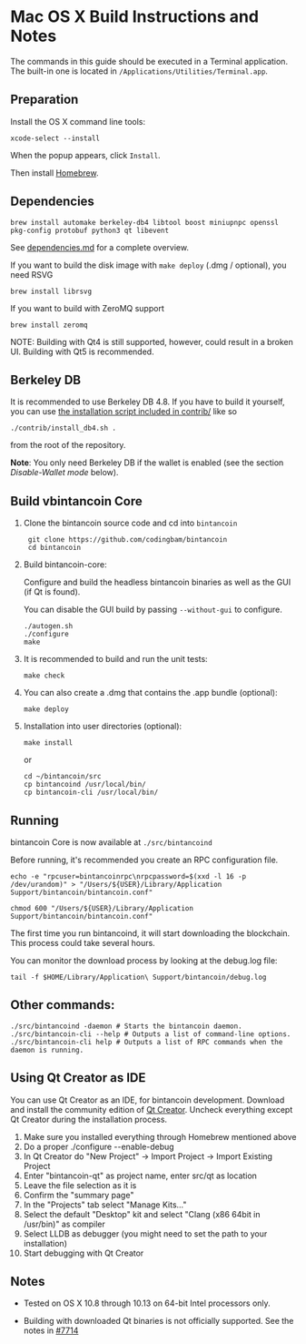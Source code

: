 Mac OS X Build Instructions and Notes
====================================
The commands in this guide should be executed in a Terminal application.
The built-in one is located in `/Applications/Utilities/Terminal.app`.

Preparation
-----------
Install the OS X command line tools:

`xcode-select --install`

When the popup appears, click `Install`.

Then install [Homebrew](https://brew.sh).

Dependencies
----------------------

    brew install automake berkeley-db4 libtool boost miniupnpc openssl pkg-config protobuf python3 qt libevent

See [dependencies.md](dependencies.md) for a complete overview.

If you want to build the disk image with `make deploy` (.dmg / optional), you need RSVG

    brew install librsvg

If you want to build with ZeroMQ support
    
    brew install zeromq

NOTE: Building with Qt4 is still supported, however, could result in a broken UI. Building with Qt5 is recommended.

Berkeley DB
-----------
It is recommended to use Berkeley DB 4.8. If you have to build it yourself,
you can use [the installation script included in contrib/](/contrib/install_db4.sh)
like so

```shell
./contrib/install_db4.sh .
```

from the root of the repository.

**Note**: You only need Berkeley DB if the wallet is enabled (see the section *Disable-Wallet mode* below).

Build vbintancoin Core
------------------------

1. Clone the bintancoin source code and cd into `bintancoin`

        git clone https://github.com/codingbam/bintancoin
        cd bintancoin

2.  Build bintancoin-core:

    Configure and build the headless bintancoin binaries as well as the GUI (if Qt is found).

    You can disable the GUI build by passing `--without-gui` to configure.

        ./autogen.sh
        ./configure
        make

3.  It is recommended to build and run the unit tests:

        make check

4.  You can also create a .dmg that contains the .app bundle (optional):

        make deploy

5.  Installation into user directories (optional):

        make install

    or

        cd ~/bintancoin/src
        cp bintancoind /usr/local/bin/
        cp bintancoin-cli /usr/local/bin/

Running
-------

bintancoin Core is now available at `./src/bintancoind`

Before running, it's recommended you create an RPC configuration file.

    echo -e "rpcuser=bintancoinrpc\nrpcpassword=$(xxd -l 16 -p /dev/urandom)" > "/Users/${USER}/Library/Application Support/bintancoin/bintancoin.conf"

    chmod 600 "/Users/${USER}/Library/Application Support/bintancoin/bintancoin.conf"

The first time you run bintancoind, it will start downloading the blockchain. This process could take several hours.

You can monitor the download process by looking at the debug.log file:

    tail -f $HOME/Library/Application\ Support/bintancoin/debug.log

Other commands:
-------

    ./src/bintancoind -daemon # Starts the bintancoin daemon.
    ./src/bintancoin-cli --help # Outputs a list of command-line options.
    ./src/bintancoin-cli help # Outputs a list of RPC commands when the daemon is running.

Using Qt Creator as IDE
------------------------
You can use Qt Creator as an IDE, for bintancoin development.
Download and install the community edition of [Qt Creator](https://www.qt.io/download/).
Uncheck everything except Qt Creator during the installation process.

1. Make sure you installed everything through Homebrew mentioned above
2. Do a proper ./configure --enable-debug
3. In Qt Creator do "New Project" -> Import Project -> Import Existing Project
4. Enter "bintancoin-qt" as project name, enter src/qt as location
5. Leave the file selection as it is
6. Confirm the "summary page"
7. In the "Projects" tab select "Manage Kits..."
8. Select the default "Desktop" kit and select "Clang (x86 64bit in /usr/bin)" as compiler
9. Select LLDB as debugger (you might need to set the path to your installation)
10. Start debugging with Qt Creator

Notes
-----

* Tested on OS X 10.8 through 10.13 on 64-bit Intel processors only.

* Building with downloaded Qt binaries is not officially supported. See the notes in [#7714](https://github.com/bitcoin/bitcoin/issues/7714)
